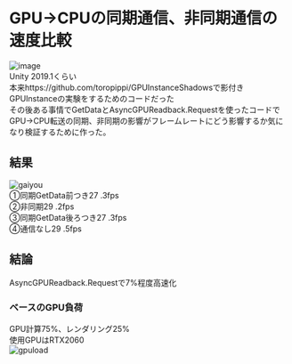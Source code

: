 # GPU→CPUの同期通信、非同期通信の速度比較  
![image](https://user-images.githubusercontent.com/44022497/146126954-52b2fcbb-3260-4144-bbbc-73af297aa595.jpg)  
Unity 2019.1くらい  
本来https://github.com/toropippi/GPUInstanceShadowsで影付きGPUInstanceの実験をするためのコードだった  
その後ある事情でGetDataとAsyncGPUReadback.Requestを使ったコードでGPU→CPU転送の同期、非同期の影響がフレームレートにどう影響するか気になり検証するために作った。  
  
## 結果  
![gaiyou](https://user-images.githubusercontent.com/44022497/146126957-6ac5e169-46dd-429f-b4c4-25fd65d0a600.png)  
①同期GetData前つき27 .3fps  
②非同期29 .2fps  
③同期GetData後ろつき27 .3fps  
④通信なし29 .5fps  
  
## 結論  
AsyncGPUReadback.Requestで7%程度高速化  
  
### ベースのGPU負荷  
GPU計算75%、レンダリング25%  
使用GPUはRTX2060  
![gpuload](https://user-images.githubusercontent.com/44022497/146126950-f6f75b6b-cefe-4f3f-aaaa-3a1af67a4436.png)  
  
